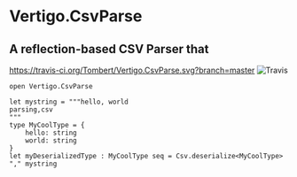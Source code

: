 # Vertigo.CsvParse
## A reflection-based CSV Parser that 
https://travis-ci.org/Tombert/Vertigo.CsvParse.svg?branch=master
![Travis](https://travis-ci.org/Tombert/Vertigo.CsvParse.svg?branch=master)
```
open Vertigo.CsvParse

let mystring = """hello, world
parsing,csv
"""
type MyCoolType = {
    hello: string
    world: string
}
let myDeserializedType : MyCoolType seq = Csv.deserialize<MyCoolType> "," mystring
```
